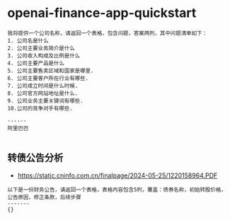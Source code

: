 # openai-finance-app-quickstart

```
我将提供一个公司名称，请返回一个表格，包含问题，答案两列，其中问题清单如下：
1. 公司名是什么
2. 公司主要业务简介是什么
3. 公司收入构成及比例是什么
4. 公司主要产品是什么
5. 公司主要售卖区域和国家是哪里.
6. 公司主要客户所在行业有哪些.
7. 公司成立时间是什么时候.
8. 公司官方网站地址是什么.
9. 公司业务主要关键词有哪些.
10.公司的竞争对手有哪些.

------
阿里巴巴


```


## 转债公告分析
- https://static.cninfo.com.cn/finalpage/2024-05-25/1220158964.PDF
```
以下是一份财务公告，请返回一个表格，表格内容包含5列，覆盖：债券名称，初始转股价格，公告原因，修正条款，后续步骤
-------
{}
```
